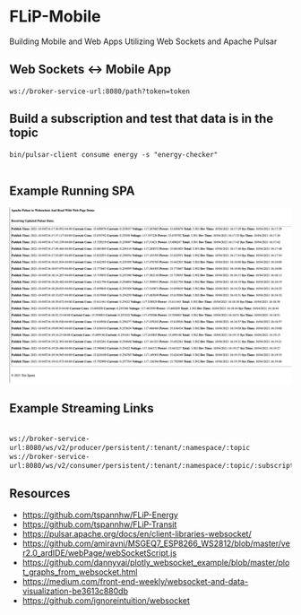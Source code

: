 # FLiP-Mobile

Building Mobile and Web Apps Utilizing Web Sockets and Apache Pulsar

## Web Sockets <-> Mobile App

```
ws://broker-service-url:8080/path?token=token
```

## Build a subscription and test that data is in the topic

```
bin/pulsar-client consume energy -s "energy-checker"


```

## Example Running SPA

![image](https://raw.githubusercontent.com/tspannhw/FLiP-Mobile/main/pulsarsockets.jpg)

## Example Streaming Links

```

ws://broker-service-url:8080/ws/v2/producer/persistent/:tenant/:namespace/:topic
ws://broker-service-url:8080/ws/v2/consumer/persistent/:tenant/:namespace/:topic/:subscription

```

## Resources

* https://github.com/tspannhw/FLiP-Energy
* https://github.com/tspannhw/FLiP-Transit
* https://pulsar.apache.org/docs/en/client-libraries-websocket/
* https://github.com/amiravni/MSGEQ7_ESP8266_WS2812/blob/master/ver2.0_ardIDE/webPage/webSocketScript.js
* https://github.com/dannyvai/plotly_websocket_example/blob/master/plot_graphs_from_websocket.html
* https://medium.com/front-end-weekly/websocket-and-data-visualization-be3613c880db
* https://github.com/ignoreintuition/websocket
